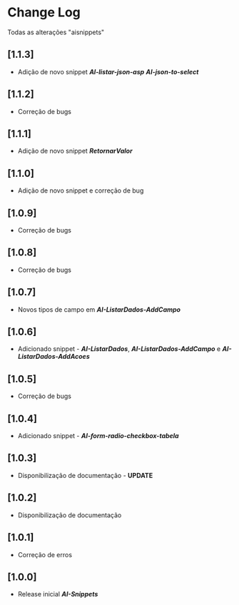 # Change Log

Todas as alterações "aisnippets"

## [1.1.3]

-   Adição de novo snippet **_AI-listar-json-asp_** **_AI-json-to-select_**

## [1.1.2]

-   Correção de bugs

## [1.1.1]

-   Adição de novo snippet **_RetornarValor_**

## [1.1.0]

-   Adição de novo snippet e correção de bug

## [1.0.9]

-   Correção de bugs

## [1.0.8]

-   Correção de bugs

## [1.0.7]

-   Novos tipos de campo em **_AI-ListarDados-AddCampo_**

## [1.0.6]

-   Adicionado snippet - **_AI-ListarDados_**, **_AI-ListarDados-AddCampo_** e **_AI-ListarDados-AddAcoes_**

## [1.0.5]

-   Correção de bugs

## [1.0.4]

-   Adicionado snippet - **_AI-form-radio-checkbox-tabela_**

## [1.0.3]

-   Disponibilização de documentação - **UPDATE**

## [1.0.2]

-   Disponibilização de documentação

## [1.0.1]

-   Correção de erros

## [1.0.0]

-   Release inicial **_AI-Snippets_**
